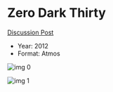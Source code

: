 # Zero Dark Thirty

[Discussion Post](https://www.avsforum.com/threads/bass-eq-for-filtered-movies.2995212/post-56876198)

* Year: 2012
* Format: Atmos

![img 0](https://i.imgur.com/kDFEVPX.jpg)

![img 1](https://i.imgur.com/OJsE3Ux.jpg)

